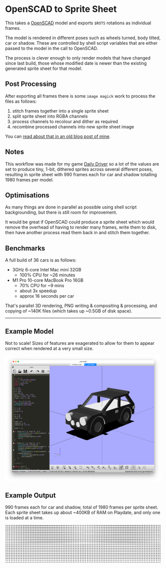 # OpenSCAD to Sprite Sheet

This takes a [OpenSCAD](https://github.com/openscad/openscad) model and exports `$ROTS` rotations as individual frames. 

The model is rendered in different poses such as wheels turned, body tilted, car or shadow. These are controlled by shell script variables that are either passed to the model in the call to OpenSCAD.

The process is clever enough to only render models that have changed since last build, those whose modified date is newer than the existing generated sprite sheet for that model.

## Post Processing

After exporting all frames there is some `image magick` work to process the files as follows:
1. stitch frames together into a single sprite sheet
2. split sprite sheet into RGBA channels
3. process channels to recolour and dither as required
4. recombine processed channels into new sprite sheet image

You can [read about that in an old blog post of mine](https://blog.gingerbeardman.com/2021/06/05/channelling-rgb-into-1bit/).

## Notes

This workflow was made for my game [Daily Driver](https://gingerbeardman.itch.io/daily-driver) so a lot of the values are set to produce tiny, 1-bit, dithered sprites across several different poses, resulting in sprite sheet with 990 frames each for car and shadow totalling 1980 frames per model.

## Optimisations

As many things are done in parallel as possible using shell script backgrounding, but there is still room for improvement. 

It would be great if OpenSCAD could produce a sprite sheet which would remove the overhead of having to render many frames, write them to disk, then have another process read them back in and stitch them together.

## Benchmarks

A full build of 36 cars is as follows:

- 3GHz 6-core Intel Mac mini 32GB
  - 100% CPU for ~26 minutes
- M1 Pro 10-core MacBook Pro 16GB
  - 70% CPU for ~9 mins
  - about 3x speedup
  - approx 16 seconds per car

That's parallel 3D rendering, PNG writing & compositing & processing, and copying of ~140K files (which takes up ~0.5GB of disk space).

----

## Example Model

Not to scale! Sizes of features are exagerated to allow for them to appear correct when rendered at a very small size.

![](_car.png)

## Example Output

990 frames each for car and shadow, total of 1980 frames per sprite sheet. Each sprite sheet takes up about ~400KB of RAM on Playdate, and only one is loaded at a time.

![](car-table-38-38.png)
